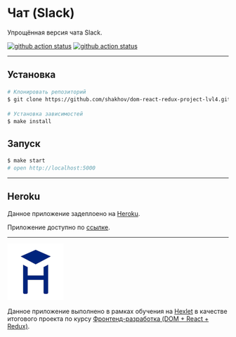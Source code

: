 # Чат (Slack)

Упрощённая версия чата Slack.

[![github action status](https://github.com/shakhov/dom-react-redux-project-lvl4/workflows/hexlet-check/badge.svg)](../../actions/workflows/hexlet-check.yml)
[![github action status](https://github.com/shakhov/dom-react-redux-project-lvl4/workflows/Node%20CI/badge.svg)](../../actions)

---

## Установка

```sh
# Клонировать репозиторий
$ git clone https://github.com/shakhov/dom-react-redux-project-lvl4.git

# Установка зависимостей
$ make install
```

## Запуск

```sh
$ make start
# open http://localhost:5000
```

---

## Heroku

Данное приложение задеплоено на [Heroku](https://www.heroku.com/).

Приложение доступно по [ссылке](https://whispering-wave-01691.herokuapp.com/).

---

![Hexlet Ltd. logo](https://raw.githubusercontent.com/Hexlet/assets/master/images/hexlet_logo128.png)

Данное приложение выполнено в рамках обучения на [Hexlet](https://ru.hexlet.io) в качестве итогового проекта по курсу [Фронтенд-разработка (DOM + React + Redux)](https://ru.hexlet.io/programs/dom-react-redux).
